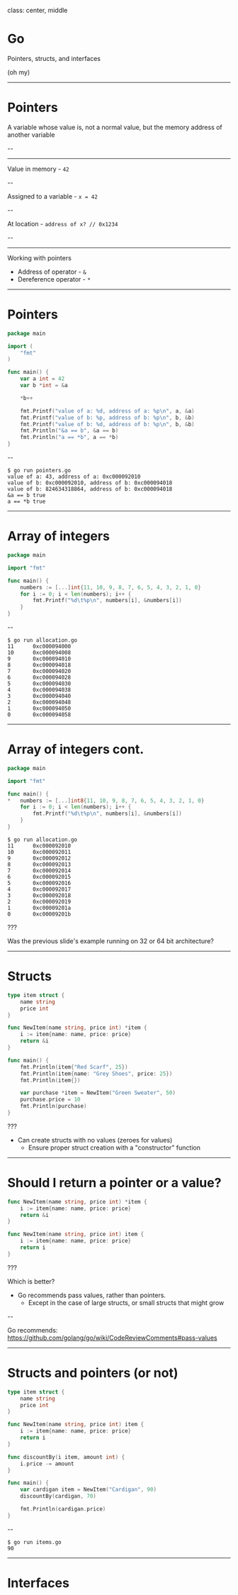 class: center, middle

# Go
Pointers, structs, and interfaces

(oh my)

---

# Pointers

A variable whose value is, not a normal value, but the memory address of
another variable

--

<hr>

Value in memory - `42`

--

Assigned to a variable - `x = 42`

--

At location - `address of x? // 0x1234`

--

<hr>

Working with pointers
* Address of operator - `&`
* Dereference operator - `*`

---

# Pointers

```go
package main

import (
    "fmt"
)

func main() {
    var a int = 42
    var b *int = &a

    *b++

    fmt.Printf("value of a: %d, address of a: %p\n", a, &a)
    fmt.Printf("value of b: %p, address of b: %p\n", b, &b)
    fmt.Printf("value of b: %d, address of b: %p\n", b, &b)
    fmt.Println("&a == b", &a == b)
    fmt.Println("a == *b", a == *b)
}
```

--

```console
$ go run pointers.go
value of a: 43, address of a: 0xc000092010
value of b: 0xc000092010, address of b: 0xc000094018
value of b: 824634318864, address of b: 0xc000094018
&a == b true
a == *b true
```

---

# Array of integers
```go
package main

import "fmt"

func main() {
    numbers := [...]int{11, 10, 9, 8, 7, 6, 5, 4, 3, 2, 1, 0}
    for i := 0; i < len(numbers); i++ {
        fmt.Printf("%d\t%p\n", numbers[i], &numbers[i])
    }
}
```

--

```console
$ go run allocation.go
11      0xc000094000
10      0xc000094008
9       0xc000094010
8       0xc000094018
7       0xc000094020
6       0xc000094028
5       0xc000094030
4       0xc000094038
3       0xc000094040
2       0xc000094048
1       0xc000094050
0       0xc000094058
```

---

# Array of integers cont.
```go
package main

import "fmt"

func main() {
*   numbers := [...]int8{11, 10, 9, 8, 7, 6, 5, 4, 3, 2, 1, 0}
    for i := 0; i < len(numbers); i++ {
        fmt.Printf("%d\t%p\n", numbers[i], &numbers[i])
    }
}
```

```console
$ go run allocation.go
11      0xc000092010
10      0xc000092011
9       0xc000092012
8       0xc000092013
7       0xc000092014
6       0xc000092015
5       0xc000092016
4       0xc000092017
3       0xc000092018
2       0xc000092019
1       0xc00009201a
0       0xc00009201b
```

???

Was the previous slide's example running on 32 or 64 bit architecture?

---

# Structs

```go
type item struct {
    name string
    price int
}

func NewItem(name string, price int) *item {
    i := item{name: name, price: price}
    return &i
}

func main() {
    fmt.Println(item{"Red Scarf", 25})
    fmt.Println(item{name: "Grey Shoes", price: 25})
    fmt.Println(item{})

    var purchase *item = NewItem("Green Sweater", 50)
    purchase.price = 10
    fmt.Println(purchase)
}
```

???

* Can create structs with no values (zeroes for values)
    * Ensure proper struct creation with a "constructor" function

---

# Should I return a pointer or a value?
```go
func NewItem(name string, price int) *item {
    i := item{name: name, price: price}
    return &i
}
```

```go
func NewItem(name string, price int) item {
    i := item{name: name, price: price}
    return i
}
```

???

Which is better?

* Go recommends pass values, rather than pointers.
    * Except in the case of large structs, or small structs that might grow

--

Go recommends: https://github.com/golang/go/wiki/CodeReviewComments#pass-values

---

# Structs and pointers (or not)

```go
type item struct {
    name string
    price int
}

func NewItem(name string, price int) item {
    i := item{name: name, price: price}
    return i
}

func discountBy(i item, amount int) {
    i.price -= amount
}

func main() {
    var cardigan item = NewItem("Cardigan", 90)
    discountBy(cardigan, 70)

    fmt.Println(cardigan.price)
}
```

--

```console
$ go run items.go
90
```

---

# Interfaces
